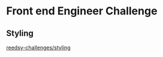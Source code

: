 # Front end Engineer Challenge

## Styling

[reedsy-challenges/styling](https://farahmint.github.io//reedsy-challenges/styling-challenge/dist/q3.html)
